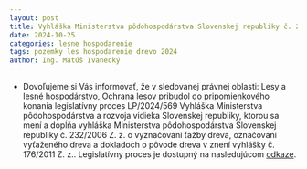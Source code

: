 ```yaml
---
layout: post
title: Vyhláška Ministerstva pôdohospodárstva Slovenskej republiky č. 232/2006 Z. z. o vyznačovaní ťažby dreva, označovaní vyťaženého dreva a dokladoch o pôvode dreva v znení vyhlášky č. 176/2011 Z. z.."
date: 2024-10-25
categories: lesne hospodarenie 
tags: pozemky les hospodarenie drevo 2024
author: Ing. Matúš Ivanecký
---
```


- Dovoľujeme si Vás informovať, že v sledovanej právnej oblasti: Lesy a lesné hospodárstvo, Ochrana lesov pribudol do pripomienkového konania legislatívny proces LP/2024/569 Vyhláška Ministerstva pôdohospodárstva a rozvoja vidieka Slovenskej republiky, ktorou sa mení a dopĺňa vyhláška Ministerstva pôdohospodárstva Slovenskej republiky č. 232/2006 Z. z. o vyznačovaní ťažby dreva, označovaní vyťaženého dreva a dokladoch o pôvode dreva v znení vyhlášky č. 176/2011 Z. z..
Legislatívny proces je dostupný na nasledujúcom [odkaze](https://www.slov-lex.sk/elegislativa/legislativne-procesy/SK/LP/2024/569).
